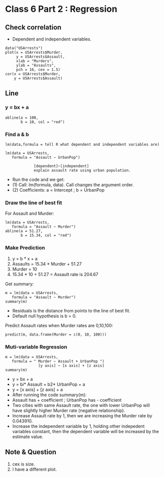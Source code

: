 # Class 6 Part 2 : Regression 
## Check correlation
+ Dependent and independent variables.
```
data("USArrests")
plot(x = USArrests$Murder,
     y = USArrests$Assault,
     xlab = "Murders",     
     ylab = "Assaults",
     pch = 16, cex = 1.5)
cor(x = USArrests$Murder,
    y = USArrests$Assault)
```
## Line
### y = bx + a 
```
abline(a = 100,
       b = 10, col = "red")
```
### Find a & b
```
lm(data,formula = tell R what dependent and independent variables are)

lm(data = USArrests, 
   formula = "Assault ~ UrbanPop")
   
             [dependent]~[independent]
             explain assault rate using urban population.
```
+ Run the code and we get: 
+ (1) Call: lm(formula, data). Call changes the argument order.
+ (2) Coefficients: a = Intercept ; b = UrbanPop

### Draw the line of best fit 
For Assault and Murder:
```
lm(data = USArrests, 
   formula = "Assault ~ Murder")
abline(a = 51.27,
       b = 15.34, col = "red")
```
### Make Prediction
1. y = b * x + a
2. Assaults = 15.34 * Murder + 51.27
3. Murder = 10 
4. 15.34 * 10 + 51.27 = Assault rate is 204.67

Get summary: 
```
m = lm(data = USArrests, 
   formula = "Assault ~ Murder")
summary(m)
```
+ Residuals is the distance from points to the line of best fit. 
+ Default null hypothesis is b = 0.

Predict Assault rates when Murder rates are 0,10,100: 
```
predict(m, data.frame(Murder = c(0, 10, 100)))
```
### Muti-variable Regression
```
m = lm(data = USArrests, 
   formula = " Murder ~ Assault + UrbanPop ")
               [y axis] ~ [x axis] + [z axis]
summary(m)
```
+ y = bx + a
+ y = bi* Assault + b2* UrbanPop + a 
+ y = [x axis] + [z axis] + a 
+ After running the code summary(m):
+ Assault has + coefficient ; UrbanPop has - coefficient
+ Two cities with same Assault rate, the one with lower UrbanPop will have slightly higher Murder rate (negative relationship).
+ Increase Assault rate by 1, then we are increasing the Murder rate by 0.043910. 
+ Increase the independent variable by 1, holding other indepedent variables constant, then the dependent variable will be increased by the estimate value.  


## Note & Question
1. cex is size. 
2. I have a different plot. 
